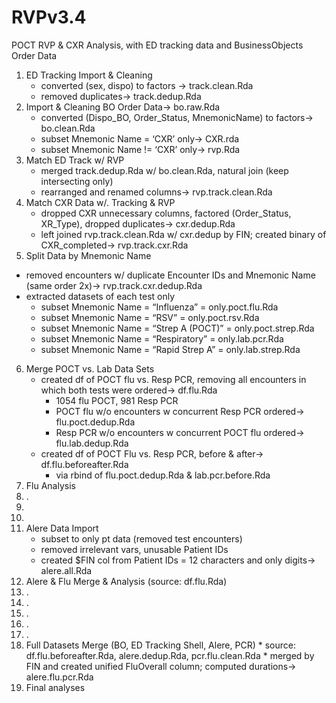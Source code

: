 # RVPv3.4
POCT RVP &amp; CXR Analysis, with ED tracking data and BusinessObjects Order Data
1. ED Tracking Import & Cleaning
	* converted (sex, dispo) to factors → track.clean.Rda
	* removed duplicates→ track.dedup.Rda
2. Import & Cleaning BO Order Data→ bo.raw.Rda
	* converted (Dispo_BO, Order_Status, MnemonicName) to factors→ bo.clean.Rda
	* subset Mnemonic Name = ‘CXR’ only→ CXR.rda
	* subset Mnemonic Name != ‘CXR’ only→ rvp.Rda
3. Match ED Track w/ RVP
	* merged track.dedup.Rda w/ bo.clean.Rda, natural join (keep intersecting only)
	* rearranged and renamed columns→ rvp.track.clean.Rda
4. Match CXR Data w/. Tracking & RVP
	* dropped CXR unnecessary columns, factored (Order_Status, XR_Type), dropped duplicates→ cxr.dedup.Rda
	* left joined rvp.track.clean.Rda w/ cxr.dedup by FIN; created binary of CXR_completed→ rvp.track.cxr.Rda
5. Split Data by Mnemonic Name
* removed encounters w/ duplicate Encounter IDs and Mnemonic Name (same order 2x)→ rvp.track.cxr.dedup.Rda
* extracted datasets of each test only
	* subset Mnemonic Name = “Influenza” = only.poct.flu.Rda
	* subset Mnemonic Name = “RSV” = only.poct.rsv.Rda
	* 	subset Mnemonic Name = “Strep A (POCT)” = only.poct.strep.Rda
	* 	subset Mnemonic Name = “Respiratory” = only.lab.pcr.Rda
	* 	subset Mnemonic Name = “Rapid Strep A” = only.lab.strep.Rda
6. Merge POCT vs. Lab Data Sets
	* created df of POCT flu vs. Resp PCR, removing all encounters in which both tests were ordered→ df.flu.Rda
		* 1054 flu POCT, 981 Resp PCR
		* POCT flu w/o encounters w concurrent Resp PCR ordered→ flu.poct.dedup.Rda
		* Resp PCR w/o encounters w concurrent POCT flu ordered→ flu.lab.dedup.Rda
	* created df of POCT Flu vs. Resp PCR, before & after→ df.flu.beforeafter.Rda
		* via rbind of flu.poct.dedup.Rda & lab.pcr.before.Rda
7. Flu Analysis
8. . 
9. 
10. 
11. Alere Data Import
	* subset to only pt data (removed test encounters)
	* removed irrelevant vars, unusable Patient IDs
	* created $FIN col from Patient IDs = 12 characters and only digits→ alere.all.Rda
12.  Alere & Flu Merge & Analysis (source: df.flu.Rda)
13. .
14. .
15. .
16. .
17. .
18.  Full Datasets Merge (BO, ED Tracking Shell, Alere, PCR)
	* source: df.flu.beforeafter.Rda, alere.dedup.Rda, pcr.flu.clean.Rda
	* merged by FIN and created unified FluOverall column; computed durations→ alere.flu.pcr.Rda
19. Final analyses
